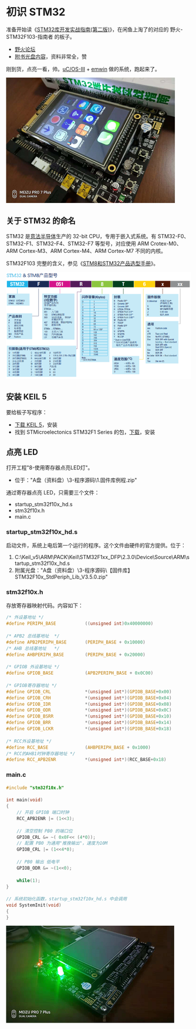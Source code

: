# 初识 STM32

准备开始读《[STM32库开发实战指南(第二版)][1]》，在闲鱼上淘了的对应的 野火-STM32F103-指南者 的板子。

 * [野火论坛][9]
 * [附书光盘内容][8]，资料非常全，赞

刚到货，点亮一看，帅。[uC/OS-III][3] + [emwin][2] 做的系统，跑起来了。

![](2018_11_25_hello_stm32_image_01.png)


## 关于 STM32 的命名

STM32 是[意法半导体][4]生产的 32-bit CPU，专用于嵌入式系统。有 STM32-F0、STM32-F1、STM32-F4、STM32-F7 等型号，对应使用 ARM Crotex-M0、ARM Cortex-M3、ARM Cortex-M4、ARM Cortex-M7 不同的内核。

STM32F103 完整的含义，参见《[STM8和STM32产品选型手册][5]》。

![](2018_11_25_hello_stm32_image_02.png)


## 安装 KEIL 5

要给板子写程序：

 * [下载 KEIL 5][6]，安装
 * 找到 STMicroelectonics STM32F1 Series 的包，[下载][7]，安装


## 点亮 LED

打开工程"8-使用寄存器点亮LED灯"。

 * 位于："A盘（资料盘）\3-程序源码\1.固件库例程.zip"

通过寄存器点亮 LED，只需要三个文件：

 * startup_stm32f10x_hd.s
 * stm32f10x.h
 * main.c

### startup_stm32f10x_hd.s

启动文件，系统上电后第一个运行的程序。这个文件由硬件的官方提供。位于：

 1. C:\Keil_v5\ARM\PACK\Keil\STM32F1xx_DFP\2.3.0\Device\Source\ARM\startup_stm32f10x_hd.s
 2. 附属光盘："A盘（资料盘）\3-程序源码\【固件库】STM32F10x_StdPeriph_Lib_V3.5.0.zip"

### stm32f10x.h

存放寄存器映射代码。内容如下：

```C
/* 外设基地址 */
#define PERIPH_BASE           ((unsigned int)0x40000000)

/* APB2 总线基地址  */
#define APB2PERIPH_BASE       (PERIPH_BASE + 0x10000)
/* AHB 总线基地址   */
#define AHBPERIPH_BASE        (PERIPH_BASE + 0x20000)

/* GPIOB 外设基地址 */
#define GPIOB_BASE            (APB2PERIPH_BASE + 0x0C00)

/* GPIOB寄存器地址 */
#define GPIOB_CRL             *(unsigned int*)(GPIOB_BASE+0x00)
#define GPIOB_CRH             *(unsigned int*)(GPIOB_BASE+0x04)
#define GPIOB_IDR             *(unsigned int*)(GPIOB_BASE+0x08)
#define GPIOB_ODR             *(unsigned int*)(GPIOB_BASE+0x0C)
#define GPIOB_BSRR            *(unsigned int*)(GPIOB_BASE+0x10)
#define GPIOB_BRR             *(unsigned int*)(GPIOB_BASE+0x14)
#define GPIOB_LCKR            *(unsigned int*)(GPIOB_BASE+0x18)

/* RCC外设基地址 */
#define RCC_BASE              (AHBPERIPH_BASE + 0x1000)
/* RCC的AHB1时钟寄存器地址 */
#define RCC_APB2ENR           *(unsigned int*)(RCC_BASE+0x18)
```

### main.c

```C
#include "stm32f10x.h" 

int main(void)
{
	// 开启 GPIOB 端口时钟
	RCC_APB2ENR |= (1<<3);

	// 清空控制 PB0 的端口位
	GPIOB_CRL &= ~( 0x0F<< (4*0));	
	// 配置 PB0 为通用"推挽输出"，速度为10M
	GPIOB_CRL |= (1<<4*0);

	// PB0 输出 低电平
	GPIOB_ODR &= ~(1<<0);
	
	while(1);
}

// 系统初始化函数，startup_stm32f10x_hd.s 中会调用
void SystemInit(void)
{	
}
```

![](2018_11_25_hello_stm32_image_03.png)




[1]:https://book.douban.com/subject/27076457/
[2]:https://www.segger.com/products/user-interface/emwin/
[3]:https://www.micrium.com/
[4]:https://www.stmcu.com.cn/
[5]:http://www.stmcu.org.cn/document/detail/index/id-218179
[6]:https://www.keil.com/demo/eval/arm.htm
[7]:http://www.keil.com/dd2/pack/
[8]:https://pan.baidu.com/s/1itqFOQwW0i03XfFhVPB0EQ#list/path=%2F
[9]:http://www.firebbs.cn/
